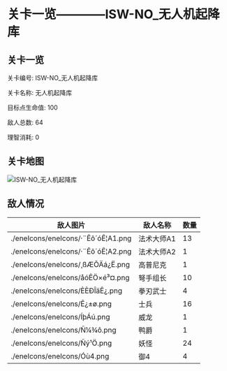 # 关卡一览————ISW-NO_无人机起降库


## 关卡一览

关卡编号: ISW-NO_无人机起降库

关卡名称: 无人机起降库

目标点生命值: 100

敌人总数: 64

理智消耗: 0


## 关卡地图
![ISW-NO_无人机起降库](./oprMap/ISW-NO_无人机起降库.png)

## 敌人情况

| 敌人图片 | 敌人名称 | 数量  |
|---------|-----|-----|
| ./eneIcons/eneIcons/·¨Êõ´óÊ¦A1.png| 法术大师A1  |   13  |
| ./eneIcons/eneIcons/·¨Êõ´óÊ¦A2.png| 法术大师A2  |   1  |
| ./eneIcons/eneIcons/¸ßÆÕÄá¿Ë.png| 高普尼克  |   1  |
| ./eneIcons/eneIcons/åóÊÖ×é³¤.png| 弩手组长  |   10  |
| ./eneIcons/eneIcons/È­ÈÐÎäÊ¿.png| 拳刃武士  |   4  |
| ./eneIcons/eneIcons/Ê¿±ø.png| 士兵  |   16  |
| ./eneIcons/eneIcons/ÍþÁú.png| 威龙  |   1  |
| ./eneIcons/eneIcons/Ñ¼¾ô.png| 鸭爵  |   1  |
| ./eneIcons/eneIcons/Ñý¹Ö.png| 妖怪  |   24  |
| ./eneIcons/eneIcons/Óù4.png| 御4  |   4  |
